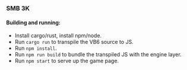 ### SMB 3K

#### Building and running:
- Install cargo/rust, install npm/node.
- Run `cargo run` to transpile the VB6 source to JS.
- Run `npm install`.
- Run `npm run build` to bundle the transpiled JS with the engine layer.
- Run `npm start` to serve up the game page.